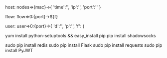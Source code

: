 host:
nodes=>{mac}->{
                   'time':'',
                   'ip':'',
                   'port':''
              }

flow:
flow=>0:{port}->${f}


user:
user=>0:{port}->{
                    'd':'',
                    'p':'',
                    'f':
                }

yum install python-setuptools && easy_install pip
pip install shadowsocks

sudo pip install redis
sudo pip install Flask
sudo pip install requests
sudo pip install PyJWT

